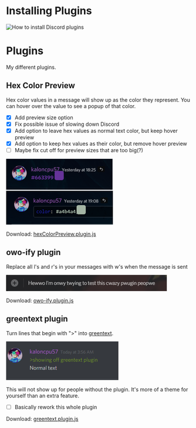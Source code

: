 # Installing Plugins
![How to install Discord plugins](http://i.imgur.com/lczPQxW.png)

# Plugins
My different plugins.

## Hex Color Preview

Hex color values in a message will show up as the color they represent. You can hover over the value to see a popup of that color.

- [x] Add preview size option
- [x] Fix possible issue of slowing down Discord
- [x] Add option to leave hex values as normal text color, but keep hover preview
- [x] Add option to keep hex values as their color, but remove hover preview
- [ ] Maybe fix cut off for preview sizes that are too big(?)

![Screenshot of Hex Color Preview](/resources/hexColorPreview.png?raw=true)
![Screenshot of Hex Color Preview](/resources/hexColorPreview-2.png?raw=true)

Download: [hexColorPreview.plugin.js](hexColorPreview.plugin.js)

## owo-ify plugin
Replace all l's and r's in your messages with w's when the message is sent

![Screenshot of owo-ify](/resources/owo-ify.png?raw=true)

Download: [owo-ify.plugin.js](owo-ify.plugin.js)

## greentext plugin
Turn lines that begin with ">" into [greentext](http://www.urbandictionary.com/define.php?term=greentext).

![Screenshot of greentext](/resources/greentext.png?raw=true)

This will not show up for people without the plugin. It's more of a theme for yourself than an extra feature.

- [ ] Basically rework this whole plugin

Download: [greentext.plugin.js](greentext.plugin.js)
